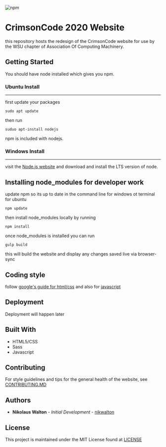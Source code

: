 ![npm](https://img.shields.io/npm/v/npm?style=flat-square)
# CrimsonCode 2020 Website
this repository hosts the redesign of the CrimsonCode website for use by the WSU chapter of Association Of Computing Machinery.
## Getting Started
You should have node installed which gives you npm. 
### Ubuntu Install
---
first update your packages
```
sudo apt update
```
then run
```
suduo apt-install nodejs
```
npm is included with nodejs.
### Windows Install
---
visit the [Node.js website](https://nodejs.org/en/) and download and install the LTS version of node.
## Installing node_modules for developer work
update npm so its up to date in the command line for windows ot terminal for ubuntu
```
npm update
```
then install node_modules locally by running
```
npm install
```
once node_modules is installed you can run
```
gulp build
```
this will build the website and display any changes saved live via browser-sync 
## Coding style
follow [google's guide for html/css](https://google.github.io/styleguide/htmlcssguide.html#CSS) and also for [javascript](https://google.github.io/styleguide/jsguide.html)
## Deployment
Deployment will happen later
## Built With
* HTML5/CSS
* Sass
* Javascript
## Contributing
For style guidelines and tips for the general health of the website, see [CONTRIBUTING.MD](CONTRIBUTING.MD)
## Authors
* **Nikolaus Walton** - *Initial Development* - [nikwalton](https://github.com/nikwalton)
## License
This project is maintained under the MIT License found at [LICENSE](LICENSE)
